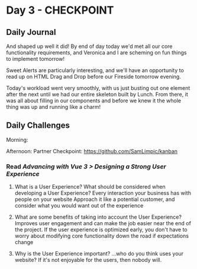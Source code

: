 # Day 3 - CHECKPOINT

## Daily Journal

And shaped up well it did! By end of day today we'd met all our core functionality requirements, and Veronica and I are scheming on fun things to implement tomorrow!

Sweet Alerts are particularly interesting, and we'll have an opportunity to read up on HTML Drag and Drop before our Fireside tomorrow evening.

Today's workload went very smoothly, with us just busting out one element after the next until we had our entire skeleton built by Lunch. From there, it was all about filling in our components and before we knew it the whole thing was up and running like a charm!

## Daily Challenges

Morning:

Afternoon: Partner Checkpoint: https://github.com/SamLimpic/kanban

### Read _Advancing with Vue 3 > Designing a Strong User Experience_

1. What is a User Experience? What should be considered when developing a User Experience?
   Every interaction your business has with people on your website
   Approach it like a potential customer, and consider what you would want out of the experience

2. What are some benefits of taking into account the User Experience?
   Improves user engagement and can make the job easier near the end of the project. If the user experience is optimized early, you don't have to worry about modifying core functionality down the road if expectations change

3. Why is the User Experience important?
   ...who do you think uses your website?
   If it's not enjoyable for the users, then nobody will.
